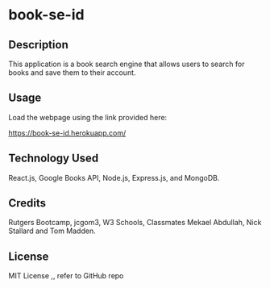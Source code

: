 # book-se-id

## Description

This application is a book search engine that allows users to search for books and save them to their account.

## Usage

Load the webpage using the link provided here:

https://book-se-id.herokuapp.com/

## Technology Used

React.js, Google Books API, Node.js, Express.js, and MongoDB.

## Credits

Rutgers Bootcamp, jcgom3, W3 Schools, Classmates Mekael Abdullah, Nick Stallard and Tom Madden.

## License

MIT License ,, refer to GitHub repo